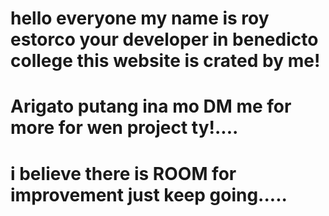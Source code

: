 # hello everyone my name is roy estorco your developer in benedicto college this website is crated by me!
# Arigato putang ina mo  DM me for more for wen project ty!....
# i believe there is ROOM for improvement just keep going.....
